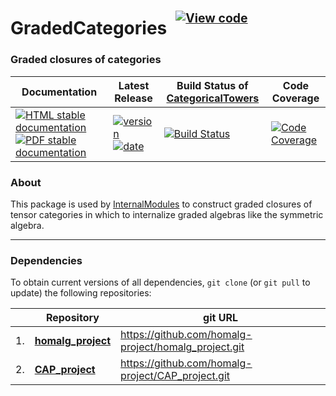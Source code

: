 <!-- BEGIN HEADER -->
# GradedCategories&ensp;<sup><sup>[![View code][code-img]][code-url]</sup></sup>

### Graded closures of categories

| Documentation | Latest Release | Build Status of [CategoricalTowers](/../../) | Code Coverage |
| ------------- | -------------- | ------------ | ------------- |
| [![HTML stable documentation][html-img]][html-url] [![PDF stable documentation][pdf-img]][pdf-url] | [![version][version-img]][version-url] [![date][date-img]][date-url] | [![Build Status][tests-img]][tests-url] | [![Code Coverage][codecov-img]][codecov-url] |

<!-- END HEADER -->

### About

This package is used by [InternalModules](https://github.com/homalg-project/InternalModules#readme) to construct graded closures of tensor categories in which to internalize graded algebras like the symmetric algebra.

<!-- BEGIN FOOTER -->
---

### Dependencies

To obtain current versions of all dependencies, `git clone` (or `git pull` to update) the following repositories:

|    | Repository | git URL |
|--- | ---------- | ------- |
| 1. | [**homalg_project**](https://github.com/homalg-project/homalg_project#readme) | https://github.com/homalg-project/homalg_project.git |
| 2. | [**CAP_project**](https://github.com/homalg-project/CAP_project#readme) | https://github.com/homalg-project/CAP_project.git |

[html-img]: https://img.shields.io/badge/🔗%20HTML-stable-blue.svg
[html-url]: https://homalg-project.github.io/CategoricalTowers/GradedCategories/doc/chap0_mj.html

[pdf-img]: https://img.shields.io/badge/🔗%20PDF-stable-blue.svg
[pdf-url]: https://homalg-project.github.io/CategoricalTowers/GradedCategories/download_pdf.html

[version-img]: https://img.shields.io/endpoint?url=https://homalg-project.github.io/CategoricalTowers/GradedCategories/badge_version.json&label=🔗%20version&color=yellow
[version-url]: https://homalg-project.github.io/CategoricalTowers/GradedCategories/view_release.html

[date-img]: https://img.shields.io/endpoint?url=https://homalg-project.github.io/CategoricalTowers/GradedCategories/badge_date.json&label=🔗%20released%20on&color=yellow
[date-url]: https://homalg-project.github.io/CategoricalTowers/GradedCategories/view_release.html

[tests-img]: https://github.com/homalg-project/CategoricalTowers/actions/workflows/Tests.yml/badge.svg?branch=master
[tests-url]: https://github.com/homalg-project/CategoricalTowers/actions/workflows/Tests.yml?query=branch%3Amaster

[codecov-img]: https://codecov.io/gh/homalg-project/CategoricalTowers/branch/master/graph/badge.svg?flag=GradedCategories
[codecov-url]: https://app.codecov.io/gh/homalg-project/CategoricalTowers/tree/master/GradedCategories

[code-img]: https://img.shields.io/badge/-View%20code-blue?logo=github
[code-url]: https://github.com/homalg-project/CategoricalTowers/tree/master/GradedCategories#top
<!-- END FOOTER -->
